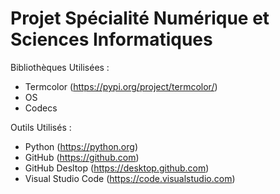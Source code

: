 # Projet Spécialité Numérique et Sciences Informatiques

Bibliothèques Utilisées : 

- Termcolor (https://pypi.org/project/termcolor/)
- OS
- Codecs

Outils Utilisés :

- Python (https://python.org)
- GitHub (https://github.com)
- GitHub Desltop (https://desktop.github.com)
- Visual Studio Code (https://code.visualstudio.com)